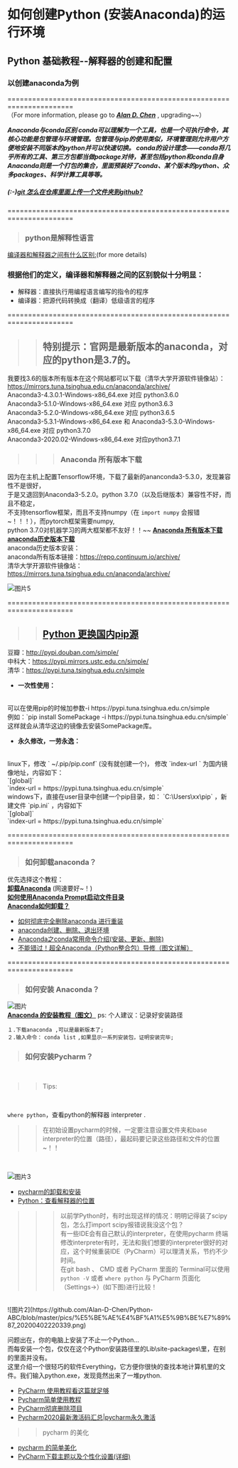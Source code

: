 # 如何创建Python (安装Anaconda)的运行环境
## Python 基础教程--解释器的创建和配置
### 以创建anaconda为例
======================================================================  <br>
（For more information, please go to ***[Alan D. Chen](https://github.com/Alan-D-Chen/Python-ABC)*** , upgrading~~）<br>

_**Anaconda与conda区别 
conda可以理解为一个工具，也是一个可执行命令，其核心功能是包管理与环境管理。包管理与pip的使用类似，环境管理则允许用户方便地安装不同版本的python并可以快速切换。 conda的设计理念——conda将几乎所有的工具、第三方包都当做package对待，甚至包括python和conda自身 Anaconda则是一个打包的集合，里面预装好了conda、某个版本的python、众多packages、科学计算工具等等。**_
##### (:-)[git 怎么在仓库里面上传一个文件夹到github?](https://www.zhihu.com/question/53015611/answer/594940741)
======================================================================  <br>
> ### python是解释性语言 <br>
[编译器和解释器之间有什么区别:](https://www.jianshu.com/p/5e0a34715693)(for more details)
 ### 根据他们的定义，编译器和解释器之间的区别貌似十分明显：
* 解释器：直接执行用编程语言编写的指令的程序
* 编译器：把源代码转换成（翻译）低级语言的程序

======================================================================  <br>
>> ## 特别提示：官网是最新版本的anaconda，对应的python是3.7的。<br>
我要找3.6的版本所有版本在这个网站都可以下载（清华大学开源软件镜像站）：<br>
https://mirrors.tuna.tsinghua.edu.cn/anaconda/archive/ 
<br>
Anaconda3-4.3.0.1-Windows-x86_64.exe 对应 python3.6.0<br>
Anaconda3-5.1.0-Windows-x86_64.exe 对应 python3.6.3<br>
Anaconda3-5.2.0-Windows-x86_64.exe 对应 python3.6.5<br>
Anaconda3-5.3.1-Windows-x86_64.exe  和 Anaconda3-5.3.0-Windows-x86_64.exe  对应 python3.7.0 <br>
Anaconda3-2020.02-Windows-x86_64.exe  对应python3.7.1<br>
>>> ### Anaconda 所有版本下载
因为在主机上配置Tensorflow环境，下载了最新的ananconda3-5.3.0，发现兼容性不是很好，<br>
于是又退回到Anaconda3-5.2.0。python 3.7.0（以及后继版本）兼容性不好，而且不稳定，<br>
不支持tensorflow框架，而且不支持numpy（在 `import numpy` 会报错~！！！），而pytorch框架需要numpy, <br>
python 3.7.0对机器学习的两大框架都不友好！！~~
[**Anaconda 所有版本下载**](https://blog.csdn.net/weixin_39653948/article/details/83214703)
 <br>
[**anaconda历史版本下载**](https://www.cnblogs.com/xiaochouk/p/12081633.html)
<br>
anaconda历史版本安装：<br>
anaconda所有版本链接：https://repo.continuum.io/archive/
<br>
清华大学开源软件镜像站：https://mirrors.tuna.tsinghua.edu.cn/anaconda/archive/

![图片5](https://github.com/Alan-D-Chen/Python-ABC/blob/master/pics/微信图片_20200403155043.png)

======================================================================  <br>
>> ## [Python 更换国内pip源](https://blog.csdn.net/qq_14994573/article/details/80934201)

豆瓣：http://pypi.douban.com/simple/
<br>
中科大：https://pypi.mirrors.ustc.edu.cn/simple/
<br>
清华：https://pypi.tuna.tsinghua.edu.cn/simple
<br>

* **一次性使用：**
<br>
可以在使用pip的时候加参数-i https://pypi.tuna.tsinghua.edu.cn/simple
<br>
例如：`pip install SomePackage -i https://pypi.tuna.tsinghua.edu.cn/simple`
<br>
这样就会从清华这边的镜像去安装SomePackage库。

* **永久修改，一劳永逸：**

<br>
linux下，修改 ` ~/.pip/pip.conf` (没有就创建一个)， 修改 `index-url ` 为国内镜像地址，内容如下：
<br>
`[global]`
<br>
`index-url = https://pypi.tuna.tsinghua.edu.cn/simple`
<br>
windows下，直接在user目录中创建一个pip目录，如： `C:\Users\xx\pip` ，新建文件 `pip.ini` ，内容如下
<br>
`[global]`
<br>
`index-url = https://pypi.tuna.tsinghua.edu.cn/simple`

======================================================================  <br>
> ### 如何卸载anaconda？
优先选择这个教程：<br>
[**卸载Anaconda**](https://www.cnblogs.com/zhif97/p/12099903.html) (网速要好~！)<br>
[**如何使用Anaconda Prompt启动文件目录**](https://jingyan.baidu.com/article/ca41422f6e3d931eaf99ed71.html)<br>
[**Anaconda如何卸载？**](https://blog.csdn.net/u014723479/article/details/86738318)
<br>
* [如何彻底完全删除anaconda 进行重装](https://blog.csdn.net/qq_41549459/article/details/88323434)<br>
* [anaconda创建、删除、退出环境](https://blog.csdn.net/frank_ljiang/article/details/90317681)<br>
* [Anaconda之conda常用命令介绍(安装、更新、删除)](https://www.jb51.net/article/171350.htm)<br>
* [不能错过！超全Anaconda（Python整合包）导修（图文详解）](https://baijiahao.baidu.com/s?id=1650241306204278507&wfr=spider&for=pc)

======================================================================  <br>
> ### 如何安装 Anaconda？<br>
![图片](https://github.com/Alan-D-Chen/Python-ABC/blob/master/pics/%E5%BE%AE%E4%BF%A1%E5%9B%BE%E7%89%87_20200402163730.png)
<br>
[**Anaconda 的安装教程（图文）**](https://blog.csdn.net/weixin_43715458/article/details/100096496)
ps: 个人建议：记录好安装路径<br>

`１.下载anaconda ,可以是最新版本了; ` <br>
`２.输入命令：` `conda list` `,如果显示一系列安装包，证明安装完毕;` <br>

> ### 如何安装Pycharm？
<br>

>> Tips:

<br>

`where python`，查看python的解释器 interpreter .<br>

>> 在初始设置pycharm的时候，一定要注意设置文件夹和base interpreter的位置（路径），最起码要记录这些路径和文件的位置~！！
<br>

![图片3](https://github.com/Alan-D-Chen/Python-ABC/blob/master/pics/%E5%BE%AE%E4%BF%A1%E5%9B%BE%E7%89%87_20200402220332.png)

* [pycharm的卸载和安装](https://www.pianshen.com/article/5474693243/)<br>
* [Python：查看解释器的位置](https://www.cnblogs.com/maoerbao/p/11519013.html)<br>

>>> 以前学Python时，有时出现这样的情况：明明记得装了scipy包，怎么打import scipy报错说我没这个包？<br>
>>> 有一些IDE会有自己默认的interpreter，在使用pycharm 终端修改interpreter有时，无法和我们想要的interpreter很好的对应，这个时候重装IDE（PyCharm）可以理清关系，节约不少时间。<br>
在git bash 、 CMD  或者 PyCharm 里面的 Terminal可以使用 `python -V` 或者 `where python`  与 PyCharm 页面化（Settings->）(如下图)进行比较！
<br>
![图片2](https://github.com/Alan-D-Chen/Python-ABC/blob/master/pics/%E5%BE%AE%E4%BF%A1%E5%9B%BE%E7%89%87_20200402220339.png)

问题出在，你的电脑上安装了不止一个Python...<br>
而每安装一个包，仅仅在这个Python安装路径里的Lib\site-packages\里，在别的里面并没有。<br>
这里介绍一个很轻巧的软件Everything，它方便你很快的查找本地计算机里的文件。我们输入python.exe，发现竟然出来了一堆python.<br>


* [PyCharm 使用教程看这篇就足够](https://www.jianshu.com/p/2a4d388b86e9)<br>
* [Pycharm简单使用教程](https://blog.csdn.net/qq_40130759/article/details/79421242)<br>
* [PyCharm彻底删除项目](https://zhuanlan.zhihu.com/p/93844554)<br>
* [Pycharm2020最新激活码汇总|pycharm永久激活](https://www.jianshu.com/p/16614b6ee4f8)<br>

>> pycharm 的美化

* [pycharm 的简单美化](https://hacpai.com/article/1566401537345)
* [PyCharm下载主题以及个性化设置(详细)](https://blog.csdn.net/qq_41782425/article/details/85081107)


